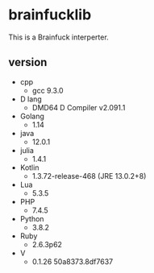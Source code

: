 # brainfucklib

This is a Brainfuck interperter.

## version

- cpp
  - gcc 9.3.0
- D lang
  - DMD64 D Compiler v2.091.1
- Golang
  - 1.14
- java
  - 12.0.1
- julia
  - 1.4.1
- Kotlin
  - 1.3.72-release-468 (JRE 13.0.2+8)
- Lua
  - 5.3.5
- PHP
  - 7.4.5
- Python
  - 3.8.2
- Ruby
  - 2.6.3p62
- V
  - 0.1.26 50a8373.8df7637
